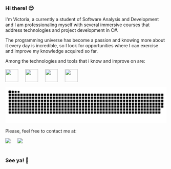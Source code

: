 ### Hi there! :blush:

I'm Victoria, a currently a student of Software Analysis and Development and I am professionaling myself with several immersive courses that address technologies and project development in C#.

The programming universe has become a passion and knowing more about it every day is incredible, so I look for opportunities where I can exercise and improve my knowledge acquired so far.

Among the technologies and tools that i know and improve on are:
 <br>
 <br>
<img src="https://cdn.jsdelivr.net/gh/devicons/devicon/icons/csharp/csharp-line.svg" width="40" height="40"/> &emsp; <img src="https://cdn.jsdelivr.net/gh/devicons/devicon/icons/dot-net/dot-net-plain-wordmark.svg" width="40" height="40"/> &emsp; <img src="https://cdn.jsdelivr.net/gh/devicons/devicon/icons/dotnetcore/dotnetcore-original.svg" width="40" height="40"/> &emsp; <img src="https://cdn.jsdelivr.net/gh/devicons/devicon/icons/angularjs/angularjs-plain.svg" width="40" height="40"/>

![Snake animation](https://github.com/VictoriaBarrosL/VictoriaBarrosL/blob/output/github-contribution-grid-snake.svg)

Please, feel free to contact me at:

<div>
<a href = "mailto:lis.victoriab@Gmail.com"><img src="https://img.shields.io/badge/Gmail-D14836?style=for-the-badge&logo=gmail&logoColor=white" target="_blank"></a> &emsp;
<a href="https://www.linkedin.com/in/victoriabarrosl/" target="_blank"><img src="https://img.shields.io/badge/-LinkedIn-%230077B5?style=for-the-badge&logo=linkedin&logoColor=white" target="_blank"></a>   
</div>
&emsp;
&emsp;

### See ya! :wave:

